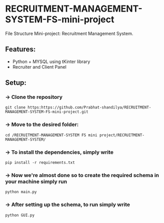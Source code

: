 # RECRUITMENT-MANAGEMENT-SYSTEM-FS-mini-project

File Structure Mini-project: Recruitment Management System.

## Features:

 * Python + MYSQL using tKinter library
 * Recruiter and Client Panel

 
 
 
## Setup:

### ->  Clone the repository


```
git clone https:https://github.com/Prabhat-shandilya/RECRUITMENT-MANAGEMENT-SYSTEM-FS-mini-project.git

```


### -> Move to the desired folder:


```
cd /RECRUITMENT-MANAGEMENT-SYSTEM FS mini project/RECRUITMENT-MANAGEMENT-SYSTEM/

```



### -> To install the dependencies, simply write
 

```
pip install -r requirements.txt

```



### -> Now we're almost done so to create the required schema in your machine simply run
 

```
python main.py

```



### -> After setting up the schema, to run simply write
 

```
python GUI.py

```

